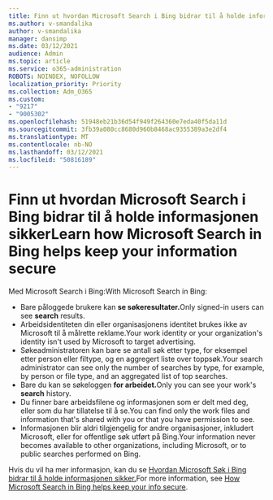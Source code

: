 ```yaml
---
title: Finn ut hvordan Microsoft Search i Bing bidrar til å holde informasjonen sikker
ms.author: v-smandalika
author: v-smandalika
manager: dansimp
ms.date: 03/12/2021
audience: Admin
ms.topic: article
ms.service: o365-administration
ROBOTS: NOINDEX, NOFOLLOW
localization_priority: Priority
ms.collection: Adm_O365
ms.custom:
- "9217"
- "9005302"
ms.openlocfilehash: 51948eb21b36d54f949f264360e7eda40f5da11d
ms.sourcegitcommit: 3fb39a080cc8680d960b8468ac9355389a3e2df4
ms.translationtype: MT
ms.contentlocale: nb-NO
ms.lasthandoff: 03/12/2021
ms.locfileid: "50816189"
---
```

# <a name="learn-how-microsoft-search-in-bing-helps-keep-your-information-secure"></a><span data-ttu-id="e1493-102">Finn ut hvordan Microsoft Search i Bing bidrar til å holde informasjonen sikker</span><span class="sxs-lookup"><span data-stu-id="e1493-102">Learn how Microsoft Search in Bing helps keep your information secure</span></span>

<span data-ttu-id="e1493-103">Med Microsoft Search i Bing:</span><span class="sxs-lookup"><span data-stu-id="e1493-103">With Microsoft Search in Bing:</span></span>

- <span data-ttu-id="e1493-104">Bare påloggede brukere kan **se søkeresultater.**</span><span class="sxs-lookup"><span data-stu-id="e1493-104">Only signed-in users can see **search** results.</span></span>
- <span data-ttu-id="e1493-105">Arbeidsidentiteten din eller organisasjonens identitet brukes ikke av Microsoft til å målrette reklame.</span><span class="sxs-lookup"><span data-stu-id="e1493-105">Your work identity or your organization's identity isn't used by Microsoft to target advertising.</span></span>
- <span data-ttu-id="e1493-106">Søkeadministratoren kan bare se antall søk etter type, for eksempel etter person eller filtype, og en aggregert liste over toppsøk.</span><span class="sxs-lookup"><span data-stu-id="e1493-106">Your search administrator can see only the number of searches by type, for example, by person or file type, and an aggregated list of top searches.</span></span>
- <span data-ttu-id="e1493-107">Bare du kan se søkeloggen **for arbeidet.**</span><span class="sxs-lookup"><span data-stu-id="e1493-107">Only you can see your work's **search** history.</span></span>
- <span data-ttu-id="e1493-108">Du finner bare arbeidsfilene og informasjonen som er delt med deg, eller som du har tillatelse til å se.</span><span class="sxs-lookup"><span data-stu-id="e1493-108">You can find only the work files and information that's shared with you or that you have permission to see.</span></span>
- <span data-ttu-id="e1493-109">Informasjonen blir aldri tilgjengelig for andre organisasjoner, inkludert Microsoft, eller for offentlige søk utført på Bing.</span><span class="sxs-lookup"><span data-stu-id="e1493-109">Your information never becomes available to other organizations, including Microsoft, or to public searches performed on Bing.</span></span>

<span data-ttu-id="e1493-110">Hvis du vil ha mer informasjon, kan du se [Hvordan Microsoft Søk i Bing bidrar til å holde informasjonen sikker.](https://support.microsoft.com/office/how-microsoft-search-in-bing-helps-keep-your-info-secure-cbce46ae-bb1f-4d0e-86f1-5984f4589113)</span><span class="sxs-lookup"><span data-stu-id="e1493-110">For more information, see [How Microsoft Search in Bing helps keep your info secure](https://support.microsoft.com/office/how-microsoft-search-in-bing-helps-keep-your-info-secure-cbce46ae-bb1f-4d0e-86f1-5984f4589113).</span></span>

